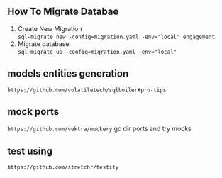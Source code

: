 ## How To Migrate Databae
1. Create New Migration  
`sql-migrate new -config=migration.yaml -env="local" engagement`
2. Migrate database  
`sql-migrate up -config=migration.yaml -env="local"`

## models entities  generation
`https://github.com/volatiletech/sqlboiler#pro-tips`

## mock ports 
`https://github.com/vektra/mockery`
go dir ports and try mocks

## test using
`https://github.com/stretchr/testify`